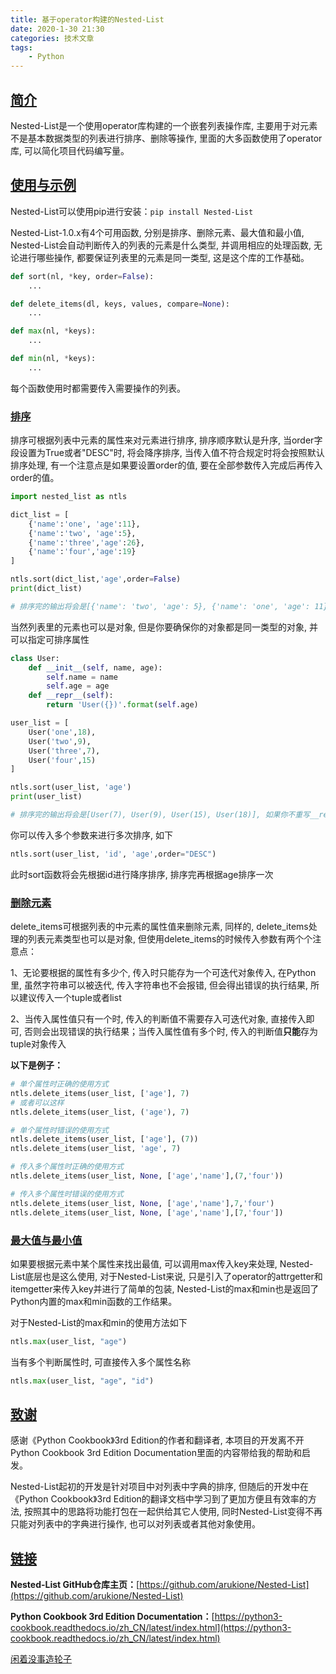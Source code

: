 ```yaml
---
title: 基于operator构建的Nested-List
date: 2020-1-30 21:30
categories: 技术文章
tags:
    - Python
---
```


## [简介](#简介)

Nested-List是一个使用operator库构建的一个嵌套列表操作库, 主要用于对元素不是基本数据类型的列表进行排序、删除等操作, 里面的大多函数使用了operator库, 可以简化项目代码编写量。
<!--more-->
## [使用与示例](#使用与示例)

Nested-List可以使用pip进行安装：`pip install Nested-List`

Nested-List-1.0.x有4个可用函数, 分别是排序、删除元素、最大值和最小值, Nested-List会自动判断传入的列表的元素是什么类型, 并调用相应的处理函数, 无论进行哪些操作, 都要保证列表里的元素是同一类型, 这是这个库的工作基础。

```Python
def sort(nl, *key, order=False):
    ...

def delete_items(dl, keys, values, compare=None):
    ...

def max(nl, *keys):
    ...

def min(nl, *keys):
    ...
```

每个函数使用时都需要传入需要操作的列表。

### [排序](#排序)

排序可根据列表中元素的属性来对元素进行排序, 排序顺序默认是升序, 当order字段设置为True或者"DESC"时, 将会降序排序, 当传入值不符合规定时将会按照默认排序处理, 有一个注意点是如果要设置order的值, 要在全部参数传入完成后再传入order的值。

```Python
import nested_list as ntls

dict_list = [
    {'name':'one', 'age':11},
    {'name':'two', 'age':5},
    {'name':'three','age':26},
    {'name':'four','age':19}
]

ntls.sort(dict_list,'age',order=False)
print(dict_list)

# 排序完的输出将会是[{'name': 'two', 'age': 5}, {'name': 'one', 'age': 11}, {'name': 'four', 'age': 19}, {'name': 'three', 'age': 26}]
```

当然列表里的元素也可以是对象, 但是你要确保你的对象都是同一类型的对象, 并可以指定可排序属性

```Python
class User:
    def __init__(self, name, age):
        self.name = name
        self.age = age
    def __repr__(self):
        return 'User({})'.format(self.age)

user_list = [
    User('one',18),
    User('two',9),
    User('three',7),
    User('four',15)
]

ntls.sort(user_list, 'age')
print(user_list)

# 排序完的输出将会是[User(7), User(9), User(15), User(18)], 如果你不重写__repr__, 那么将会打印的列表里将会是对象信息, 你将看不到排序效果
```

你可以传入多个参数来进行多次排序, 如下

```Python
ntls.sort(user_list, 'id', 'age',order="DESC")
```

此时sort函数将会先根据id进行降序排序, 排序完再根据age排序一次

### [删除元素](#删除元素)

delete_items可根据列表的中元素的属性值来删除元素, 同样的, delete_items处理的列表元素类型也可以是对象, 但使用delete_items的时候传入参数有两个个注意点：

1、无论要根据的属性有多少个, 传入时只能存为一个可迭代对象传入, 在Python里, 虽然字符串可以被迭代, 传入字符串也不会报错, 但会得出错误的执行结果, 所以建议传入一个tuple或者list

2、当传入属性值只有一个时, 传入的判断值不需要存入可迭代对象, 直接传入即可, 否则会出现错误的执行结果；当传入属性值有多个时, 传入的判断值**只能**存为tuple对象传入

**以下是例子：**

```Python
# 单个属性时正确的使用方式
ntls.delete_items(user_list, ['age'], 7)
# 或者可以这样
ntls.delete_items(user_list, ('age'), 7)

# 单个属性时错误的使用方式
ntls.delete_items(user_list, ['age'], (7))
ntls.delete_items(user_list, 'age', 7)

# 传入多个属性时正确的使用方式
ntls.delete_items(user_list, None, ['age','name'],(7,'four'))

# 传入多个属性时错误的使用方式
ntls.delete_items(user_list, None, ['age','name'],7,'four')
ntls.delete_items(user_list, None, ['age','name'],[7,'four'])
```

### [最大值与最小值](#最大值与最小值)

如果要根据元素中某个属性来找出最值, 可以调用max传入key来处理, Nested-List底层也是这么使用, 对于Nested-List来说, 只是引入了operator的attrgetter和itemgetter来传入key并进行了简单的包装, Nested-List的max和min也是返回了Python内置的max和min函数的工作结果。

对于Nested-List的max和min的使用方法如下

```Python
ntls.max(user_list, "age")
```

当有多个判断属性时, 可直接传入多个属性名称

```Python
ntls.max(user_list, "age", "id")
```

## [致谢](#致谢)

感谢《Python Cookbook》3rd Edition的作者和翻译者, 本项目的开发离不开Python Cookbook 3rd Edition Documentation里面的内容带给我的帮助和启发。

Nested-List起初的开发是针对项目中对列表中字典的排序, 但随后的开发中在《Python Cookbook》3rd Edition的翻译文档中学习到了更加方便且有效率的方法, 按照其中的思路将功能打包在一起供给其它人使用, 同时Nested-List变得不再只能对列表中的字典进行操作, 也可以对列表或者其他对象使用。

## [链接](#链接)

**Nested-List GitHub仓库主页：**[https://github.com/arukione/Nested-List](https://github.com/arukione/Nested-List)

**Python Cookbook 3rd Edition Documentation：**[https://python3-cookbook.readthedocs.io/zh_CN/latest/index.html](https://python3-cookbook.readthedocs.io/zh_CN/latest/index.html)

[闲着没事造轮子](https://www.arukione.com/%E9%97%B2%E7%9D%80%E6%B2%A1%E4%BA%8B%E9%80%A0%E8%BD%AE%E5%AD%90/)
